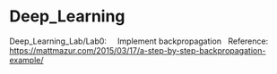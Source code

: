 # Deep_Learning

Deep_Learning_Lab/Lab0:   
&nbsp; Implement backpropagation   
  Reference: https://mattmazur.com/2015/03/17/a-step-by-step-backpropagation-example/   
  
